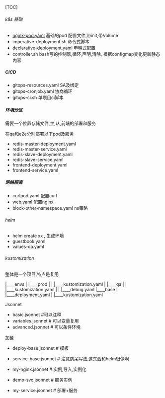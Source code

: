 [TOC]

###### k8s 基础

- [nginx-pod.yaml](nginx-pod.yaml) 基础的pod 配置文件,带init,带Volume
- imperative-deployment.sh 命令式脚本
- declarative-deployment.yaml 申明式配置
- controller.sh  bash写的控制器,循环,声明,清除, 根据configmap变化更新静态内容



##### CICD

- gitops-resources.yaml  SA及绑定
- gitops-cronjob.yaml  协商循环
- gitops-ci.sh 单项目ci脚本



##### 环境分区

需要一个位置存储文件,主,从,前端的部署和服务

在qa和e2e分别部署以下pod及服务

- redis-master-deployment.yaml 
- redis-master-service.yaml
- redis-slave-deployment.yaml
- redis-slave-service.yaml
- frontend-deployment.yaml     
- frontend-service.yaml  



##### 网络隔离

- curlpod.yaml  配置curl
- web.yaml  配置nginx
- block-other-namespace.yaml  ns策略



###### helm

- helm create xx , 生成环境
- guestbook.yaml  
- values-qa.yaml



###### kustomization

整体是一个项目,特点是复用

|____envs
| |____prod
| | |____kustomization.yaml
| |____qa
| | |____kustomization.yaml
| | |____debug.yaml
|____base
| |____deployment.yaml
| |____kustomization.yaml



 Jsonnet

- basic.jsonnet   #可以注释
- variables.jsonnet   # 可以变量复用
- advanced.jsonnet  # 可以条件环境

加餐

- deploy-base.jsonnet # 模板

- service-base.jsonnet # 注意防呆写法,这东西和helm很像啊

- my-nginx.jsonnet # 实例,导入,实例化

- demo-svc.jsonnet  # 服务实例

- my-service.jsonnet # 部署+服务

  
